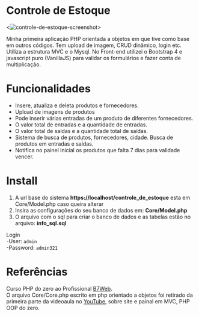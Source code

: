 # Controle de Estoque

<![controle-de-estoque-screenshot](https://github.com/user-attachments/assets/a5cb67c1-d8e8-4414-9a5c-40ad312ad7eb)>

<p>Minha primeira aplicação PHP orientada a objetos em que tive como base em outros códigos. Tem upload de imagem, CRUD dinâmico, login etc. Utiliza a estrutura MVC e o Mysql. No Front-end utilizei o Bootstrap 4 e javascript puro (VanillaJS) para validar os formulários e fazer conta de multiplicação.</p>

# Funcionalidades

<ul>
	<li>Insere, atualiza e deleta produtos e fornecedores.</li>
	<li>Upload de imagens de produtos</li>
	<li>Pode inserir várias entradas de um produto de diferentes fornecedores.</li>
	<li>O valor total de entradas e a quantidade de entradas.</li>
	<li>O valor total de saídas e a quantidade total de saídas.</li>
	<li>Sistema de busca de produtos, fornecedores, cidade. Busca de produtos em entradas e saídas.</li>
	<li>Notifica no painel inicial os produtos que falta 7 dias para validade vencer.</li>
</ul>

# Install

<ol>
	<li>A url base do sistema <strong>https://localhost/controle_de_estoque</strong> esta em Core/Model.php caso queira alterar</li>
	<li>Insira as configurações do seu banco de dados em: <strong>Core/Model.php</strong></li>
	<li>O arquivo com o sql para criar o banco de dados e as tabelas estão no arquivo: <strong>info_sql.sql</strong></li>
</ol>

Login<br/>
-User: `admin` <br/>
-Password: `admin321`


# Referências 
Curso PHP do zero ao Profissional [B7Web](https://cursophpdozeroaoprofissional.com/).<br/>
O arquivo Core/Core.php escrito em php orientado a objetos foi retirado da primeira parte da videoaula no [YouTube](https://www.youtube.com/watch?v=IMefEdNvz9E), sobre site e painal em MVC, PHP OOP do zero.<br/>
